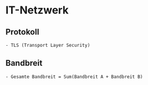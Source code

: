# IT-Netzwerk
  ## Protokoll
    - TLS (Transport Layer Security)
  ## Bandbreit
    - Gesamte Bandbreit = Sum(Bandbreit A + Bandbreit B)